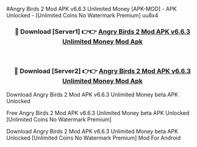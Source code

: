#Angry Birds 2 Mod APK v6.6.3 Unlimited Money [APK-MOD] - APK Unlocked - [Unlimited Coins No Watermark Premium] uu8x4



<div align="center">

<h3>🔴 Download [Server1] 👉👉 <a href="https://momento.my/?title=Angry_Birds_2_Mod_APK_v6.6.3_Unlimited_Money">Angry Birds 2 Mod APK v6.6.3 Unlimited Money Mod Apk</a></h3><br>

<h3>🔴 Download [Server2] 👉👉 <a href="https://momento.my/?title=Angry_Birds_2_Mod_APK_v6.6.3_Unlimited_Money">Angry Birds 2 Mod APK v6.6.3 Unlimited Money Mod Apk</a></h3>
</div>



Download Angry Birds 2 Mod APK v6.6.3 Unlimited Money beta APK Unlocked

Free Angry Birds 2 Mod APK v6.6.3 Unlimited Money beta APK Unlocked [Unlimited Coins No Watermark Premium]

Download Angry Birds 2 Mod APK v6.6.3 Unlimited Money beta APK Unlocked [Unlimited Coins No Watermark Premium] Mod For Android
